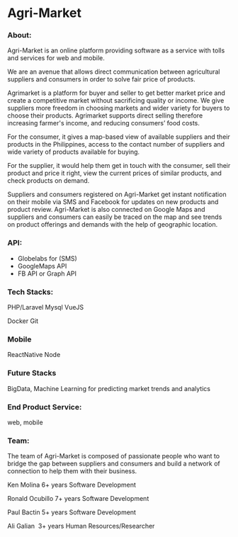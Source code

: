 # Agri-Market

### About:
Agri-Market is an online platform providing software as a service with tolls and services for web and mobile.

We are an avenue that allows direct communication between agricultural suppliers and consumers in order to solve fair price of products. 

Agrimarket is a platform for buyer and seller to get better market price and create a competitive market without sacrificing quality or income. We give suppliers more freedom in choosing markets and wider variety for buyers to choose their products. Agrimarket supports direct selling therefore increasing farmer's income, and reducing consumers’ food costs.

For the consumer, it gives a map-based view of available suppliers and their products in the Philippines, access to the contact number of suppliers and wide variety of products available for buying. 

For the supplier, it would help them get in touch with the consumer, sell their product and price it right, view the current prices of similar products, and check products on demand. 

Suppliers and consumers registered on Agri-Market get instant notification on their mobile via SMS and Facebook for updates on new products and product review. Agri-Market is also connected on Google Maps and suppliers and consumers can easily be traced on the map and see trends on product offerings and demands with the help of geographic location.


### API:
* Globelabs for (SMS)
* GoogleMaps API
* FB API or Graph API

### Tech Stacks:
PHP/Laravel
Mysql
VueJS

Docker
Git

### Mobile 
ReactNative
Node

### Future Stacks
BigData, Machine Learning for predicting market trends and analytics

### End Product Service:
web, mobile

### Team:
The team of Agri-Market is composed of passionate people who want to bridge the gap between suppliers and consumers and build a network of connection to help them with their business. 

Ken Molina
6+ years Software Development

Ronald Ocubillo
7+ years Software Development

Paul Bactin
5+ years Software Development

Ali Galian 
3+ years Human Resources/Researcher

